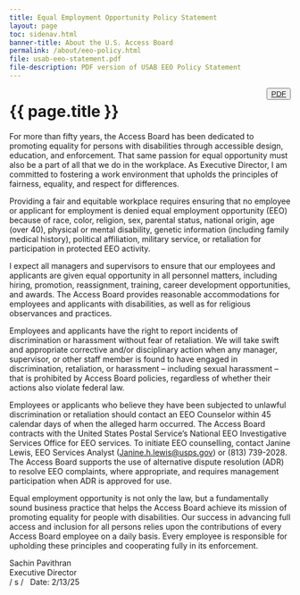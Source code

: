 ```yaml
---
title: Equal Employment Opportunity Policy Statement
layout: page
toc: sidenav.html
banner-title: About the U.S. Access Board
permalink: /about/eeo-policy.html
file: usab-eeo-statement.pdf
file-description: PDF version of USAB EEO Policy Statement
---
```

<button type="button" class="usa-button--outline" style="float:right" title="{{ page.file-description }}"><a href="{{ site.baseurl }}/files/{{ page.file }}">PDF</a></button>

# {{ page.title }}

For more than fifty years, the Access Board has been dedicated to promoting equality for persons with disabilities through accessible design, education, and enforcement. That same passion for equal opportunity must also be a part of all that we do in the workplace. As Executive Director, I am committed to fostering a work environment that upholds the principles of fairness, equality, and respect for differences.

Providing a fair and equitable workplace requires ensuring that no employee or applicant for employment is denied equal employment opportunity (EEO) because of race, color, religion, sex, parental status, national origin, age (over 40), physical or mental disability, genetic information (including family medical history), political affiliation, military service, or retaliation for participation in protected EEO activity.

I expect all managers and supervisors to ensure that our employees and applicants are given equal opportunity in all personnel matters, including hiring, promotion, reassignment, training, career development opportunities, and awards. The Access Board provides reasonable accommodations for employees and applicants with disabilities, as well as for religious observances and practices.

Employees and applicants have the right to report incidents of discrimination or harassment without fear of retaliation. We will take swift and appropriate corrective and/or disciplinary action when any manager, supervisor, or other staff member is found to have engaged in discrimination, retaliation, or harassment – including sexual harassment – that is prohibited by Access Board policies, regardless of whether their actions also violate federal law.

Employees or applicants who believe they have been subjected to unlawful discrimination or retaliation should contact an EEO Counselor within 45 calendar days of when the alleged harm occurred. The Access Board contracts with the United States Postal Service’s National EEO Investigative Services Office for EEO services. To initiate EEO counselling, contact Janine Lewis, EEO Services Analyst ([Janine.h.lewis@usps.gov](mailto:Janine.h.lewis@usps.gov)) or (813) 739-2028. The Access Board supports the use of alternative dispute resolution (ADR) to resolve EEO complaints, where appropriate, and requires management participation when ADR is approved for use.

Equal employment opportunity is not only the law, but a fundamentally sound business practice that helps the Access Board achieve its mission of promoting equality for people with disabilities. Our success in advancing full access and inclusion for all persons relies upon the contributions of every Access Board employee on a daily basis. Every employee is responsible for upholding these principles and cooperating fully in its enforcement.

Sachin Pavithran \
Executive Director \
/ s / &nbsp; Date: 2/13/25
